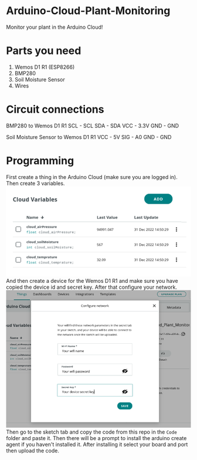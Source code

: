 # Arduino-Cloud-Plant-Monitoring
Monitor your plant in the Arduino Cloud!
# Parts you need
1. Wemos D1 R1 (ESP8266)
2. BMP280
3. Soil Moisture Sensor
4. Wires
# Circuit connections
BMP280 to Wemos D1 R1
SCL - SCL
SDA - SDA
VCC - 3.3V
GND - GND
  
Soil Moisture Sensor to Wemos D1 R1
VCC - 5V
SIG - A0
GND - GND
# Programming
First create a thing in the Arduino Cloud (make sure you are logged in). Then create 3 variables.
![Alt text](Variable.png)
And then create a device for the Wemos D1 R1 and make sure you have copied the device id and secret key.
After that configure your network. 
![Alt text](Network.png)
Then go to the sketch tab and copy the code from this repo in the ```Code```
folder and paste it. Then there will be a prompt to install the arduino create agent if you haven't installed 
it. After installing it select your board and port then upload the code.
